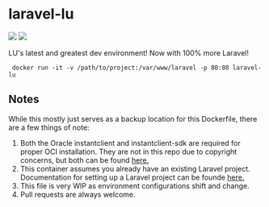 # laravel-lu
[![](https://images.microbadger.com/badges/image/jeffersonbenson/laravel-lu.svg)](https://microbadger.com/images/jeffersonbenson/laravel-lu "Get your own image badge on microbadger.com")
[![](https://images.microbadger.com/badges/version/jeffersonbenson/laravel-lu.svg)](https://microbadger.com/images/jeffersonbenson/laravel-lu "Get your own version badge on microbadger.com")

LU's latest and greatest dev environment! Now with 100% more Laravel!

     docker run -it -v /path/to/project:/var/www/laravel -p 80:80 laravel-lu

## Notes
While this mostly just serves as a backup location for this Dockerfile, there are a few things of note:

1. Both the Oracle instantclient and instantclient-sdk are required for proper OCI installation. They are not in this repo due to copyright concerns, but both can be found [here.](http://www.oracle.com/technetwork/topics/linuxx86-64soft-092277.html)
2. This container assumes you already have an existing Laravel project. Documentation for setting up a Laravel project can be founde [here.](https://laravel.com/docs/5.4)
3. This file is very WIP as environment configurations shift and change.
4. Pull requests are always welcome.

